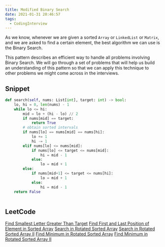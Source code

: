 ```yaml
---
title: Modified Binary Search
date: 2021-01-31 20:46:57
tags:
  - CodingInterview
---
```

As we know, whenever we are given a sorted `Array` or `LinkedList` or `Matrix`, and we are asked to find a certain element, the best algorithm we can use is the Binary Search.

This pattern describes an efficient way to handle all problems involving Binary Search. We will go through a set of problems that will help us build an understanding of this pattern so that we can apply this technique to other problems we might come across in the interviews.

## Snippet
```python
def search(self, nums: List[int], target: int) -> bool:
    lo, hi = 0, len(nums) - 1
    while lo <= hi:
        mid = lo + (hi - lo) // 2
        if nums[mid] == target:
            return True
        # obtain sorted intervals
        if nums[lo] == nums[mid] == nums[hi]:
            lo += 1
            hi -= 1
        elif nums[lo] <= nums[mid]:
            if nums[lo] <= target <= nums[mid]:
                hi = mid - 1
            else:
                lo = mid + 1
        else:
            if nums[mid+1] <= target <= nums[hi]:
                lo = mid + 1
            else:
                hi = mid - 1
    return False
        
```

## LeetCode
[Find Smallest Letter Greater Than Target](https://leetcode.com/problems/find-smallest-letter-greater-than-target/)
[Find First and Last Position of Element in Sorted Array](https://leetcode.com/problems/find-first-and-last-position-of-element-in-sorted-array/)
[Search in Rotated Sorted Array](https://leetcode.com/problems/search-in-rotated-sorted-array/)
[Search in Rotated Sorted Array II](https://leetcode.com/problems/search-in-rotated-sorted-array-ii/)
[Find Minimum in Rotated Sorted Array](https://leetcode.com/problems/find-minimum-in-rotated-sorted-array/)
[Find Minimum in Rotated Sorted Array II](https://leetcode.com/problems/find-minimum-in-rotated-sorted-array-ii/)
